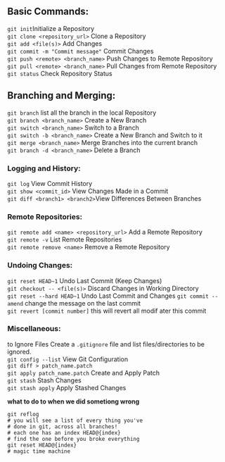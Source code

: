 ## Basic Commands:
`git init`Initialize a Repository  
`git clone <repository_url>` Clone a Repository  
`git add <file(s)>` Add Changes  
`git commit -m "Commit message"` Commit Changes  
`git push <remote> <branch_name>` Push Changes to Remote Repository  
`git pull <remote> <branch_name>` Pull Changes from Remote Repository  
`git status` Check Repository Status  
## Branching and Merging:
`git branch` list all the branch in the local Repository  
`git branch <branch_name>` Create a New Branch  
`git switch <branch_name>` Switch to a Branch  
`git switch -b <branch_name>` Create a New Branch and Switch to it  
`git merge <branch_name>` Merge Branches into the current branch  
`git branch -d <branch_name>` Delete a Branch  
### Logging and History:
`git log` View Commit History  
`git show <commit_id>` View Changes Made in a Commit  
`git diff <branch1> <branch2>`View Differences Between Branches  
### Remote Repositories:
`git remote add <name> <repository_url>` Add a Remote Repository  
`git remote -v` List Remote Repositories  
`git remote remove <name>` Remove a Remote Repository  
### Undoing Changes:
`git reset HEAD~1` Undo Last Commit (Keep Changes)  
`git checkout -- <file(s)>` Discard Changes in Working Directory  
`git reset --hard HEAD~1` Undo Last Commit and Changes 
`git commit -- amend` change the message on the last commit  
`git revert [commit number]` this will revert all modif ater this commit
### Miscellaneous:
to Ignore Files Create a `.gitignore` file and list files/directories to be ignored.  
`git config --list` View Git Configuration  
`git diff > patch_name.patch`  
`git apply patch_name.patch` Create and Apply Patch  
`git stash` Stash Changes  
`git stash apply` Apply Stashed Changes  

****what to do to when we did sometiong wrong****
```
git reflog
# you will see a list of every thing you've
# done in git, across all branches!
# each one has an index HEAD@{index}
# find the one before you broke everything
git reset HEAD@{index}
# magic time machine
```